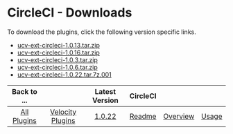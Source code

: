 
# CircleCI - Downloads

To download the plugins, click the following version specific links.

- [ucv-ext-circleci-1.0.13.tar.zip](https://raw.githubusercontent.com/UrbanCode/IBM-UCV-PLUGINS/main/files/ucv-ext-circleci/ucv-ext-circleci-1.0.13.tar.zip)
- [ucv-ext-circleci-1.0.16.tar.zip](https://raw.githubusercontent.com/UrbanCode/IBM-UCV-PLUGINS/main/files/ucv-ext-circleci/ucv-ext-circleci-1.0.16.tar.zip)
- [ucv-ext-circleci-1.0.3.tar.zip](https://raw.githubusercontent.com/UrbanCode/IBM-UCV-PLUGINS/main/files/ucv-ext-circleci/ucv-ext-circleci-1.0.3.tar.zip)
- [ucv-ext-circleci-1.0.6.tar.zip](https://raw.githubusercontent.com/UrbanCode/IBM-UCV-PLUGINS/main/files/ucv-ext-circleci/ucv-ext-circleci-1.0.6.tar.zip)
- [ucv-ext-circleci-1.0.22.tar.7z.001](https://raw.githubusercontent.com/UrbanCode/IBM-UCV-PLUGINS/main/files/ucv-ext-circleci/ucv-ext-circleci-1.0.22.tar.7z.001)


|Back to ...||Latest Version|CircleCI |||
| :---: | :---: | :---: | :---: | :---: | :---: |
|[All Plugins](../../index.md)|[Velocity Plugins](../README.md)|[1.0.22](https://raw.githubusercontent.com/UrbanCode/IBM-UCV-PLUGINS/main/files/ucv-ext-circleci/ucv-ext-circleci-1.0.22.tar.7z.001)|[Readme](README.md)|[Overview](overview.md)|[Usage](usage.md)|
